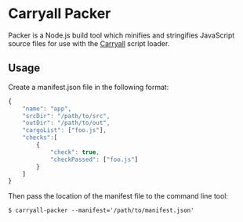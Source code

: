 # Carryall Packer

Packer is a Node.js build tool which minifies and stringifies JavaScript source files for use with the [Carryall](https://github.com/bimech/carryall.js) script loader.

## Usage

Create a manifest.json file in the following format:

```javascript
{
    "name": "app",
    "srcDir": "/path/to/src",
    "outDir": "/path/to/out",
    "cargoList": ["foo.js"],
    "checks":[
        {
            "check": true,
            "checkPassed": ["foo.js"]
        }
    ]
}
```

Then pass the location of the manifest file to the command line tool:

```
$ carryall-packer --manifest='/path/to/manifest.json'
```